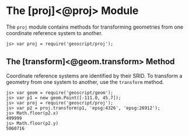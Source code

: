 The [proj]<@proj> Module
========================

The `proj` module contains methods for transforming geometries from one
coordinate reference system to another.

    js> var proj = require('geoscript/proj');


The [transform]<@geom.transform> Method
---------------------------------------

Coordinate reference systems are identified by their SRID.  To transform a
geometry from one system to another, use the `transform` method.

    js> var geom = require('geoscript/geom');
    js> var p1 = new geom.Point([-111.0, 45.7]);
    js> var proj = require('geoscript/proj');
    js> var p2 = proj.transform(p1, 'epsg:4326', 'epsg:26912');
    js> Math.floor(p2.x)
    499999
    js> Math.floor(p2.y)
    5060716

